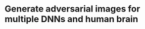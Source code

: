 Generate adversarial images for multiple DNNs and human brain
==============================================================

